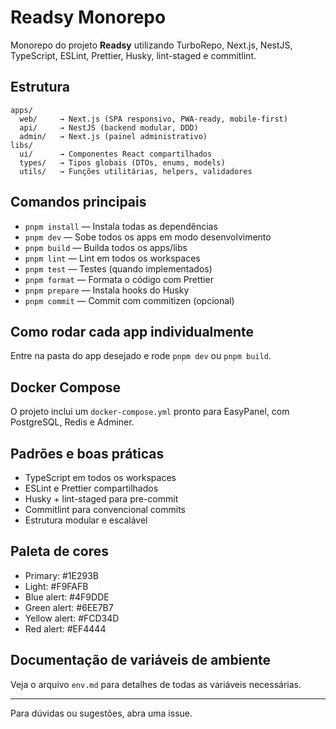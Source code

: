 # Readsy Monorepo

Monorepo do projeto **Readsy** utilizando TurboRepo, Next.js, NestJS, TypeScript, ESLint, Prettier, Husky, lint-staged e commitlint.

## Estrutura

```
apps/
  web/     → Next.js (SPA responsivo, PWA-ready, mobile-first)
  api/     → NestJS (backend modular, DDD)
  admin/   → Next.js (painel administrativo)
libs/
  ui/      → Componentes React compartilhados
  types/   → Tipos globais (DTOs, enums, models)
  utils/   → Funções utilitárias, helpers, validadores
```

## Comandos principais

- `pnpm install` — Instala todas as dependências
- `pnpm dev` — Sobe todos os apps em modo desenvolvimento
- `pnpm build` — Builda todos os apps/libs
- `pnpm lint` — Lint em todos os workspaces
- `pnpm test` — Testes (quando implementados)
- `pnpm format` — Formata o código com Prettier
- `pnpm prepare` — Instala hooks do Husky
- `pnpm commit` — Commit com commitizen (opcional)

## Como rodar cada app individualmente

Entre na pasta do app desejado e rode `pnpm dev` ou `pnpm build`.

## Docker Compose

O projeto inclui um `docker-compose.yml` pronto para EasyPanel, com PostgreSQL, Redis e Adminer.

## Padrões e boas práticas

- TypeScript em todos os workspaces
- ESLint e Prettier compartilhados
- Husky + lint-staged para pre-commit
- Commitlint para convencional commits
- Estrutura modular e escalável

## Paleta de cores

- Primary: #1E293B
- Light: #F9FAFB
- Blue alert: #4F9DDE
- Green alert: #6EE7B7
- Yellow alert: #FCD34D
- Red alert: #EF4444

## Documentação de variáveis de ambiente

Veja o arquivo `env.md` para detalhes de todas as variáveis necessárias.

---

Para dúvidas ou sugestões, abra uma issue. 